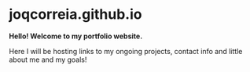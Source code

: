 # joqcorreia.github.io
**Hello! Welcome to my portfolio website.**

Here I will be hosting links to my ongoing projects, contact info and little about me and my goals!
